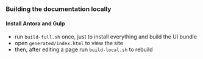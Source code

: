 ### Building the documentation locally
#### Install Antora and Gulp
* run `build-full.sh` once, just to install everything and build the UI bundle 
* open `generated/index.html` to view the site
* then, after editing a page run `build-local.sh` to rebuild
